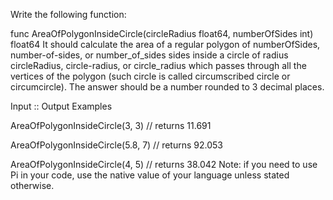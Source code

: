 Write the following function:

func AreaOfPolygonInsideCircle(circleRadius float64, numberOfSides int) float64
It should calculate the area of a regular polygon of numberOfSides, number-of-sides, or number_of_sides sides inside a circle of radius circleRadius, circle-radius, or circle_radius which passes through all the vertices of the polygon (such circle is called circumscribed circle or circumcircle). The answer should be a number rounded to 3 decimal places.

Input :: Output Examples

AreaOfPolygonInsideCircle(3, 3) // returns 11.691

AreaOfPolygonInsideCircle(5.8, 7) // returns 92.053

AreaOfPolygonInsideCircle(4, 5) // returns 38.042
Note: if you need to use Pi in your code, use the native value of your language unless stated otherwise.